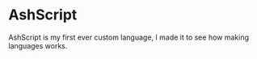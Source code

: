 # AshScript

AshScript is my first ever custom language, I made it to see how making languages works.
